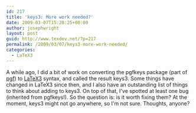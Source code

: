 ```yaml
---
id: 217
title: 'keys3: More work needed?'
date: 2009-03-07T15:28:25+00:00
author: josephwright
layout: post
guid: http://www.texdev.net/?p=217
permalink: /2009/03/07/keys3-more-work-needed/
categories:
  - LaTeX3
---
```

A while ago, I did a bit of work on converting the pgfkeys package (part of [pgf](http://www.ctan.org/pkg/pgf)) to [LaTeX3](http://www.latex-project.org/latex3.html) syntax, and called the result keys3. Some things have changed in LaTeX3 since then, and I also have an outstanding list of things to think about adding to keys3. On top of that, I've spotted at least one bug (inherited from pgfkeys!). So the question is: is it worth fixing them? At the moment, keys3 might not go anywhere, so I'm not sure. Thoughts, anyone?

